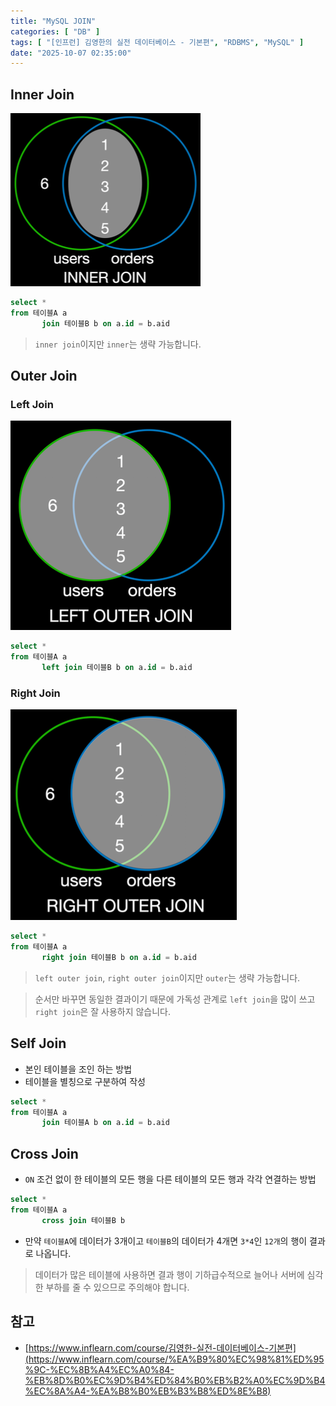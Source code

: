 ```yaml
---
title: "MySQL JOIN"
categories: [ "DB" ]
tags: [ "[인프런] 김영한의 실전 데이터베이스 - 기본편", "RDBMS", "MySQL" ]
date: "2025-10-07 02:35:00"
---
```


## Inner Join

![](/assets/img/posts/2025/10/2025-10-07-MySQL-Join/534746625540625.png)

```sql
select *
from 테이블A a
       join 테이블B b on a.id = b.aid
```

> `inner join`이지만 `inner`는 생략 가능합니다.

## Outer Join

### Left Join

![](/assets/img/posts/2025/10/2025-10-07-MySQL-Join/534316385832958.png)

```sql
select *
from 테이블A a
       left join 테이블B b on a.id = b.aid
```

### Right Join

![](/assets/img/posts/2025/10/2025-10-07-MySQL-Join/534338583325250.png)

```sql
select *
from 테이블A a
       right join 테이블B b on a.id = b.aid
```

> `left outer join`, `right outer join`이지만 `outer`는 생략 가능합니다.

> 순서만 바꾸면 동일한 결과이기 때문에 가독성 관계로 `left join`을 많이 쓰고 `right join`은 잘 사용하지 않습니다.

## Self Join

- 본인 테이블을 조인 하는 방법
- 테이블을 별칭으로 구분하여 작성

```sql
select *
from 테이블A a
       join 테이블A b on a.id = b.aid
```

## Cross Join

- `ON` 조건 없이 한 테이블의 모든 행을 다른 테이블의 모든 행과 각각 연결하는 방법

```sql
select *
from 테이블A a
       cross join 테이블B b
```

- 만약 `테이블A`에 데이터가 3개이고 `테이블B`의 데이터가 4개면 `3*4`인 `12개`의 행이 결과로 나옵니다.

> 데이터가 많은 테이블에 사용하면 결과 행이 기하급수적으로 늘어나 서버에 심각한 부하를 줄 수 있으므로 주의해야 합니다.

## 참고

- [https://www.inflearn.com/course/김영한-실전-데이터베이스-기본편](https://www.inflearn.com/course/%EA%B9%80%EC%98%81%ED%95%9C-%EC%8B%A4%EC%A0%84-%EB%8D%B0%EC%9D%B4%ED%84%B0%EB%B2%A0%EC%9D%B4%EC%8A%A4-%EA%B8%B0%EB%B3%B8%ED%8E%B8)
